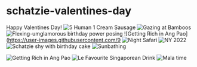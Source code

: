 # schatzie-valentines-day
Happy Valentines Day!
![5 Human   1 Cream Sausage](https://user-images.githubusercontent.com/98693721/153826549-84b7aa00-ca7b-498b-8def-3137f6cbccb3.jpg)
![Gazing at Bamboos](https://user-images.githubusercontent.com/98693721/154807018-88b2f8ca-16c1-4f4e-9251-bf32016cddba.jpeg)
![Flexing-umglamorous birthday power posing](https://user-images.githubusercontent.com/98693721/153826554-e0bd0041-2afe-4ab7-a482-be3cb3797af9.jpg)
![Getting Rich in Ang Pao](https://user-images.githubusercontent.com/9
![Night Safari](https://user-images.githubusercontent.com/98693721/153826793-244949c9-0738-4657-8ede-8503993f6c25.jpg)
![NY 2022](https://user-images.githubusercontent.com/98693721/153826799-e6fdcb71-7e92-400d-9aa0-9622e7aabd99.jpg)
![Schatzie shy with birthday cake](https://user-images.githubusercontent.com/98693721/153826803-07b76fc6-20cc-4fd8-af25-1a6160e30dff.jpg)
![Sunbathing](https://user-images.githubusercontent.com/98693721/153826808-d5e39515-1978-4571-98a2-9d9a6cb13b05.jpg)

![Getting Rich in Ang Pao](https://user-images.githubusercontent.com/98693721/153828308-25363d6e-4648-4bbf-9bb8-616f4324db6c.jpg)
![Le Favourite Singaporean Drink](https://user-images.githubusercontent.com/98693721/153829467-80328fd3-9b52-4ed5-aa58-32d245b579cc.jpeg)
![Mala time](https://user-images.githubusercontent.com/98693721/153829478-1dfb2d36-b75b-405a-a6e9-06cb0859aab3.jpeg)
